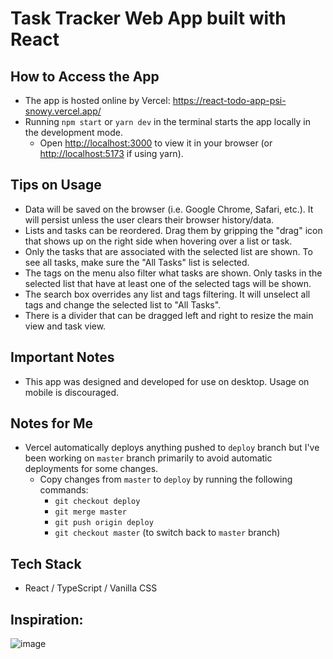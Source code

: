 # Task Tracker Web App built with React

## How to Access the App
* The app is hosted online by Vercel: https://react-todo-app-psi-snowy.vercel.app/
* Running `npm start` or `yarn dev` in the terminal starts the app locally in the development mode.
  * Open [http://localhost:3000](http://localhost:3000) to view it in your browser (or [http://localhost:5173](http://localhost:5173) if using yarn).

## Tips on Usage
* Data will be saved on the browser (i.e. Google Chrome, Safari, etc.). It will persist unless the user clears their browser history/data.
* Lists and tasks can be reordered. Drag them by gripping the "drag" icon that shows up on the right side when hovering over a list or task.
* Only the tasks that are associated with the selected list are shown. To see all tasks, make sure the "All Tasks" list is selected.
* The tags on the menu also filter what tasks are shown. Only tasks in the selected list that have at least one of the selected tags will be shown.
* The search box overrides any list and tags filtering. It will unselect all tags and change the selected list to "All Tasks".
* There is a divider that can be dragged left and right to resize the main view and task view.

## Important Notes
* This app was designed and developed for use on desktop. Usage on mobile is discouraged.

## Notes for Me
* Vercel automatically deploys anything pushed to `deploy` branch but I've been working on `master` branch primarily to avoid automatic deployments for some changes.
  * Copy changes from `master` to `deploy` by running the following commands:
     * `git checkout deploy`
     * `git merge master`
     * `git push origin deploy`
     * `git checkout master` (to switch back to `master` branch)

## Tech Stack
* React / TypeScript / Vanilla CSS

## Inspiration:

![image](https://github.com/user-attachments/assets/55cf7980-e05c-4b5e-a1ca-1a9d01754dde)
